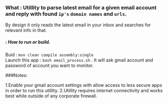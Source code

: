 ### What : Utillity to parse latest email for a given email account and reply with found `ip's` `domain names` and `urls`.

By design it only reads the latest email in your inbox and searches for relevant info in that.

##### : How to run or build.
Buid : `mvn clean compile assembly:single`  
Launch this app : `bash email_process.sh` . It will ask gmail account and password of account you want to monitor.


###Notes:

1.Enable your gmail account settings with allow access to less secure apps in order to run this utillity.
2.Utillity requires internet connectivity and works best while outside of any corporate firewall.
